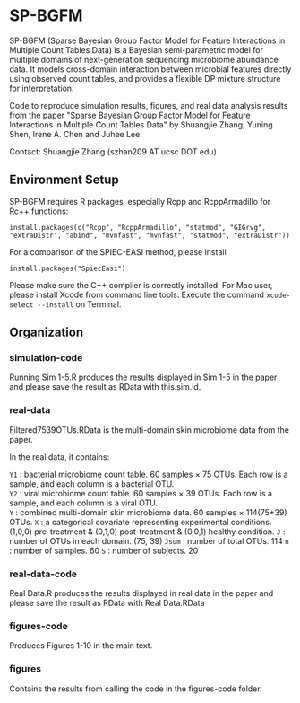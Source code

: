# SP-BGFM
SP-BGFM (Sparse Bayesian Group Factor Model for Feature Interactions in Multiple Count Tables Data) is a Bayesian semi-parametric model for multiple domains of next-generation sequencing microbiome abundance data. It models cross-domain interaction between microbial features directly using observed count tables, and provides a flexible DP mixture structure for interpretation.

Code to reproduce simulation results, figures, and real data analysis results from the paper "Sparse Bayesian Group Factor Model for Feature Interactions in Multiple Count Tables Data" by Shuangjie Zhang, Yuning Shen, Irene A. Chen and Juhee Lee.

Contact: Shuangjie Zhang (szhan209 AT ucsc DOT edu)

## Environment Setup

SP-BGFM requires R packages, especially Rcpp and RcppArmadillo for Rc++ functions: 

```
install.packages(c("Rcpp", "RcppArmadillo", "statmod", "GIGrvg", "extraDistr", "abind", "mvnfast", "mvnfast", "statmod", "extraDistr"))
```

For a comparison of the SPIEC-EASI method, please install

```
install.packages("SpiecEasi")
```

Please make sure the C++ compiler is correctly installed. For Mac user, please install Xcode from command line tools. Execute the command ```xcode-select --install``` on Terminal.

## Organization

### simulation-code

Running Sim 1-5.R produces the results displayed in Sim 1-5 in the paper and please save the result as RData with this.sim.id.

### real-data

Filtered7539OTUs.RData is the multi-domain skin microbiome data from the paper. 

In the real data, it contains:

``` Y1 ``` : bacterial microbiome count table. 60 samples $\times$ 75 OTUs. Each row is a sample, and each column is a bacterial OTU.  
``` Y2 ``` : viral microbiome count table. 60 samples $\times$ 39 OTUs. Each row is a sample, and each column is a viral OTU.   
``` Y ``` : combined multi-domain skin microbiome data.  60 samples $\times$ 114(75+39) OTUs.
``` X ``` : a categorical covariate representing experimental conditions. (1,0,0) pre-treatment & (0,1,0) post-treatment &  (0,0,1) healthy condition.
``` J ``` : number of OTUs in each domain. (75, 39)
``` Jsum ``` : number of total OTUs. 114
``` n ``` : number of samples. 60
``` S ``` : number of subjects. 20

### real-data-code

Real Data.R produces the results displayed in real data in the paper and please save the result as RData with Real Data.RData

### figures-code

Produces Figures 1-10 in the main text.

### figures

Contains the results from calling the code in the figures-code folder.








